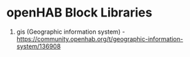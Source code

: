 # openHAB Block Libraries

1. gis (Geographic information system) - https://community.openhab.org/t/geographic-information-system/136908